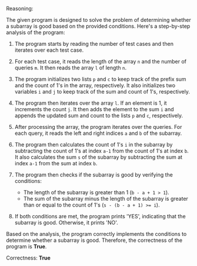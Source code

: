 Reasoning:

The given program is designed to solve the problem of determining whether a subarray is good based on the provided conditions. Here's a step-by-step analysis of the program:

1. The program starts by reading the number of test cases and then iterates over each test case.

2. For each test case, it reads the length of the array `n` and the number of queries `m`. It then reads the array `l` of length `n`.

3. The program initializes two lists `p` and `c` to keep track of the prefix sum and the count of 1's in the array, respectively. It also initializes two variables `i` and `j` to keep track of the sum and count of 1's, respectively.

4. The program then iterates over the array `l`. If an element is 1, it increments the count `j`. It then adds the element to the sum `i` and appends the updated sum and count to the lists `p` and `c`, respectively.

5. After processing the array, the program iterates over the queries. For each query, it reads the left and right indices `a` and `b` of the subarray.

6. The program then calculates the count of 1's `i` in the subarray by subtracting the count of 1's at index `a-1` from the count of 1's at index `b`. It also calculates the sum `s` of the subarray by subtracting the sum at index `a-1` from the sum at index `b`.

7. The program then checks if the subarray is good by verifying the conditions:
   - The length of the subarray is greater than 1 (`b - a + 1 > 1`).
   - The sum of the subarray minus the length of the subarray is greater than or equal to the count of 1's (`s - (b - a + 1) >= i`).

8. If both conditions are met, the program prints 'YES', indicating that the subarray is good. Otherwise, it prints 'NO'.

Based on the analysis, the program correctly implements the conditions to determine whether a subarray is good. Therefore, the correctness of the program is **True**.

Correctness: **True**